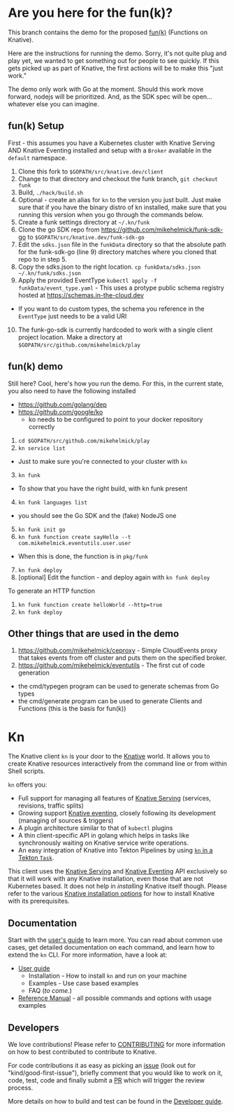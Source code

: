 # Are you here for the fun(k)?

This branch contains the demo for the proposed [fun(k)](https://docs.google.com/document/d/1V7M32ELv38SvHciYBloYlibRSs_e8i2ACqnYL6h5YEo/edit#) (Functions on Knative).

Here are the instructions for running the demo. Sorry, it's not quite plug and
play yet, we wanted to get something out for people to see quickly. If this gets
picked up as part of Knative, the first actions will be to make this "just
work."

The demo only work with Go at the moment. Should this work move forward, nodejs
will be prioritized. And, as the SDK spec will be open... whatever else you
can imagine.

## fun(k) Setup

First - this assumes you have a Kubernetes cluster with Knative Serving AND
Knative Eventing installed and setup with a `Broker` available in the `default`
namespace.

1. Clone this fork to `$GOPATH/src/knative.dev/client`
2. Change to that directory and checkout the funk branch, `git checkout funk`
3. Build, `./hack/build.sh`
4. Optional - create an alias for `kn` to the version you just built. Just make
sure that if you have the binary distro of kn installed, make sure that you
running this version when you go through the commands below.
5. Create a funk settings directory at `~/.kn/funk`
6. Clone the go SDK repo from https://github.com/mikehelmick/funk-sdk-go to
`$GOPATH/src/knative.dev/funk-sdk-go`
7. Edit the `sdks.json` file in the `funkData` directory so that the absolute
path for the funk-sdk-go (line 9) directory matches where you cloned that repo
to in step 5.
8. Copy the sdks.json to the right location.
`cp funkData/sdks.json ~/.kn/funk/sdks.json`
9. Apply the provided EventType `kubectl apply -f funkData/event_type.yaml` -
This uses a protype public schema registry hosted at
https://schemas.in-the-cloud.dev
  * If you want to do custom types, the schema you reference in the `EventType`
    just needs to be a valid URI
10. The funk-go-sdk is currently hardcoded to work with a single client project
location. Make a directory at `$GOPATH/src/github.com/mikehelmick/play`

## fun(k) demo

Still here? Cool, here's how you run the demo.
For this, in the current state, you also need to have the following installed

* https://github.com/golang/dep
* https://github.com/google/ko
  * ko needs to be configured to point to your docker repository correctly

1. `cd $GOPATH/src/github.com/mikehelmick/play`
2. `kn service list`
  * Just to make sure you're connected to your cluster with `kn`
3. `kn funk`
  * To show that you have the right build, with kn funk present
4. `kn funk languages list`
  * you should see the Go SDK and the (fake) NodeJS one
5. `kn funk init go`
6. `kn funk function create sayHello --t com.mikehelmick.eventutils.user.user`
  * When this is done, the function is in `pkg/funk`
7. `kn funk deploy`
8. [optional] Edit the function - and deploy again with `kn funk deploy`

To generate an HTTP function

1. `kn funk function create helloWorld --http=true`
2. `kn funk deploy`

## Other things that are used in the demo

1. https://github.com/mikehelmick/ceproxy - Simple CloudEvents proxy that
takes events from off cluster and puts them on the specified broker.
2. https://github.com/mikehelmick/eventutils - The first cut of code generation
  * the cmd/typegen program can be used to generate schemas from Go types
  * the cmd/generate program can be used to generate Clients and Functions
    (this is the basis for fun(k))

# Kn

The Knative client `kn` is your door to the [Knative](https://knative.dev)
world. It allows you to create Knative resources interactively from the command
line or from within Shell scripts.

`kn` offers you:

- Full support for managing all features of
  [Knative Serving](https://github.com/knative/serving) (services, revisions,
  traffic splits)
- Growing support [Knative eventing](https://github.com/knative/eventing),
  closely following its development (managing of sources & triggers)
- A plugin architecture similar to that of `kubectl` plugins
- A thin client-specific API in golang which helps in tasks like synchronously
  waiting on Knative service write operations.
- An easy integration of Knative into Tekton Pipelines by using
  [`kn` in a Tekton `Task`](https://github.com/tektoncd/catalog/tree/master/kn).

This client uses the
[Knative Serving](https://github.com/knative/docs/blob/master/docs/serving/spec/knative-api-specification-1.0.md)
and
[Knative Eventing](https://github.com/knative/eventing/tree/master/docs/spec)
API exclusively so that it will work with any Knative installation, even those
that are not Kubernetes based. It does not help in _installing_ Knative itself
though. Please refer to the various
[Knative installation options](https://knative.dev/docs/install/) for how to
install Knative with its prerequisites.

## Documentation

Start with the [user's guide](docs/README.md) to learn more. You can read about
common use cases, get detailed documentation on each command, and learn how to
extend the `kn` CLI. For more information, have a look at:

- [User guide](docs/README.md)
  - Installation - How to install `kn` and run on your machine
  - Examples - Use case based examples
  - FAQ (_to come._)
- [Reference Manual](docs/cmd/kn.md) - all possible commands and options with
  usage examples

## Developers

We love contributions! Please refer to
[CONTRIBUTING](https://knative.dev/contributing/) for more information on how to
best contributed to contribute to Knative.

For code contributions it as easy as picking an
[issue](https://github.com/knative/client/issues) (look out for
"kind/good-first-issue"), briefly comment that you would like to work on it,
code, test, code and finally submit a
[PR](https://github.com/knative/client/pulls) which will trigger the review
process.

More details on how to build and test can be found in the
[Developer guide](docs/DEVELOPMENT.md).
